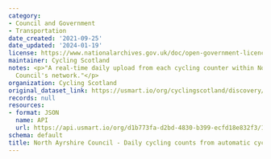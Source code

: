 ```yaml
---
category:
- Council and Government
- Transportation
date_created: '2021-09-25'
date_updated: '2024-01-19'
license: https://www.nationalarchives.gov.uk/doc/open-government-licence/version/3/
maintainer: Cycling Scotland
notes: <p>"A real-time daily upload from each cycling counter within North Ayrshire
  Council's network."</p>
organization: Cycling Scotland
original_dataset_link: https://usmart.io/org/cyclingscotland/discovery/discovery-view-detail/0bbe839b-6eb0-427f-9da0-105fc91cad59
records: null
resources:
- format: JSON
  name: API
  url: https://api.usmart.io/org/d1b773fa-d2bd-4830-b399-ecfd18e832f3/1b1f46df-8b37-48fb-90fa-9f464bb8f30a/1/urql
schema: default
title: North Ayrshire Council - Daily cycling counts from automatic cycling counters
---
```

